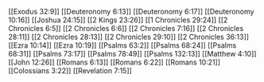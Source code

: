 [[Exodus 32:9]]
[[Deuteronomy 6:13]]
[[Deuteronomy 6:17]]
[[Deuteronomy 10:16]]
[[Joshua 24:15]]
[[2 Kings 23:26]]
[[1 Chronicles 29:24]]
[[2 Chronicles 6:5]]
[[2 Chronicles 6:6]]
[[2 Chronicles 7:16]]
[[2 Chronicles 28:11]]
[[2 Chronicles 28:13]]
[[2 Chronicles 29:10]]
[[2 Chronicles 36:13]]
[[Ezra 10:14]]
[[Ezra 10:19]]
[[Psalms 63:2]]
[[Psalms 68:24]]
[[Psalms 68:31]]
[[Psalms 73:17]]
[[Psalms 78:49]]
[[Psalms 132:13]]
[[Matthew 4:10]]
[[John 12:26]]
[[Romans 6:13]]
[[Romans 6:22]]
[[Romans 10:21]]
[[Colossians 3:22]]
[[Revelation 7:15]]
